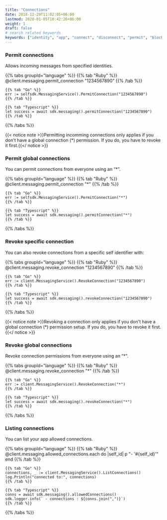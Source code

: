 ```yaml
---
title: "Connections"
date: 2018-12-29T11:02:05+06:00
lastmod: 2020-01-05T10:42:26+06:00
weight: 1
draft: false
# search related keywords
keywords: ["identity", "app", "connect", "disconnect", "permit", "block"]
---
```


### Permit connections

Allows incoming messages from specified identities.

{{% tabs groupId="language" %}}
    {{% tab "Ruby" %}}
    @client.messaging.permit_connection "1234567890"
    {{% /tab %}}

    {{% tab "Go" %}}
    err := selfsdk.MessagingService().PermitConnection("1234567890")
    {{% /tab %}}

    {{% tab "Typescript" %}}
    let success = await sdk.messaging().permitConnection("1234567890")
    {{% /tab %}}
{{% /tabs %}}

{{< notice note >}}Permitting incomming connections only applies if you don't have a global connection (*) permission. If you do, you have to revoke it first.{{</ notice >}}


### Permit global connections

You can permit connections from everyone using an “*”.

{{% tabs groupId="language" %}}
    {{% tab "Ruby" %}}
    @client.messaging.permit_connection "*"
    {{% /tab %}}

    {{% tab "Go" %}}
    err := selfsdk.MessagingService().PermitConnection("*")
    {{% /tab %}}

    {{% tab "Typescript" %}}
    let success = await sdk.messaging().permitConnection("*")
    {{% /tab %}}
{{% /tabs %}}


###  Revoke specific connection

You can also revoke connections from a specific self identifier with:

{{% tabs groupId="language" %}}
    {{% tab "Ruby" %}}
    @client.messaging.revoke_connection "1234567890"
    {{% /tab %}}

    {{% tab "Go" %}}
    err := client.MessagingService().RevokeConnection("1234567890")
    {{% /tab %}}

    {{% tab "Typescript" %}}
    let success = await sdk.messaging().revokeConnection("1234567890")
    {{% /tab %}}
{{% /tabs %}}

{{< notice note >}}Revoking a connection only applies if you don't have a global connection (*) permission setup. If you do, you have to revoke it first.{{</ notice >}}


### Revoke global connections

Revoke connection permissions from everyone using an “*”.

{{% tabs groupId="language" %}}
    {{% tab "Ruby" %}}
    @client.messaging.revoke_connection "*"
    {{% /tab %}}

    {{% tab "Go" %}}
    err := client.MessagingService().RevokeConnection("*")
    {{% /tab %}}

    {{% tab "Typescript" %}}
    let success = await sdk.messaging().revokeConnection("*")
    {{% /tab %}}
{{% /tabs %}}

### Listing connections

You can list your app allowed connections.

{{% tabs groupId="language" %}}
    {{% tab "Ruby" %}}
    @client.messaging.allowed_connections.each do |self_id|
    p "- '#{self_id}'"
    end
    {{% /tab %}}

    {{% tab "Go" %}}
    connections, _ := client.MessagingService().ListConnections()
    log.Println("connected to:", connections)
    {{% /tab %}}

    {{% tab "Typescript" %}}
    conns = await sdk.messaging().allowedConnections()
    sdk.logger.info(` - connections : ${conns.join(",")}`)
    {{% /tab %}}
{{% /tabs %}}